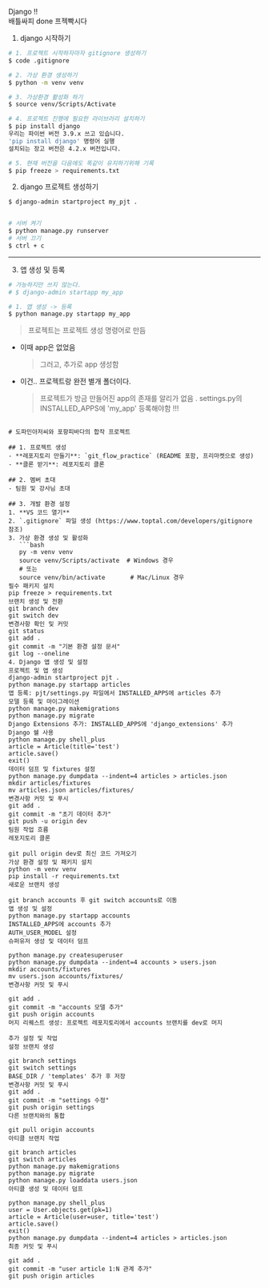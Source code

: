 Django !!  
배틀싸피 done 
프젝빡시다 

1. django 시작하기

```bash
# 1. 프로젝트 시작하자마자 gitignore 생성하기
$ code .gitignore

# 2. 가상 환경 생성하기
$ python -m venv venv

# 3. 가상환경 활성화 하기
$ source venv/Scripts/Activate

# 4. 프로젝트 진행에 필요한 라이브러리 설치하기
$ pip install django
우리는 파이썬 버전 3.9.x 쓰고 있습니다.
'pip install django' 명령어 실행
설치되는 장고 버전은 4.2.x 버전입니다.

# 5. 현재 버전을 다음에도 똑같이 유지하기위해 기록
$ pip freeze > requirements.txt

```

2. django 프로젝트 생성하기

```bash
$ django-admin startproject my_pjt .


# 서버 켜기
$ python manage.py runserver
# 서버 끄기
$ ctrl + c
```

---

3. 앱 생성 및 등록

```bash
# 가능하지만 쓰지 않는다.
# $ django-admin startapp my_app

# 1. 앱 생성 -> 등록
$ python manage.py startapp my_app


```



> 프로젝트는 프로젝트 생성 명령어로 만듬

- 이때 app은 없었음
  > 그러고, 추가로 app 생성함
- 이건.. 프로젝트랑 완전 별개 폴더이다.
  > 프로젝트가 방금 만들어진 app의 존재를 알리가 없음 .
  > settings.py의 INSTALLED_APPS에 'my_app' 등록해야함 !!!
  >
  > 
```

# 도파민아저씨와 포항피바다의 합작 프로젝트

## 1. 프로젝트 생성
- **레포지토리 만들기**: `git_flow_practice` (README 포함, 프리마켓으로 생성)
- **클론 받기**: 레포지토리 클론

## 2. 멤버 초대
- 팀원 및 강사님 초대

## 3. 개발 환경 설정
1. **VS 코드 열기**
2. `.gitignore` 파일 생성 (https://www.toptal.com/developers/gitignore 참조)
3. 가상 환경 생성 및 활성화
   ```bash
   py -m venv venv
   source venv/Scripts/activate  # Windows 경우
   # 또는
   source venv/bin/activate       # Mac/Linux 경우
필수 패키지 설치
pip freeze > requirements.txt
브랜치 생성 및 전환
git branch dev
git switch dev
변경사항 확인 및 커밋
git status
git add .
git commit -m "기본 환경 설정 문서"
git log --oneline
4. Django 앱 생성 및 설정
프로젝트 및 앱 생성
django-admin startproject pjt .
python manage.py startapp articles
앱 등록: pjt/settings.py 파일에서 INSTALLED_APPS에 articles 추가
모델 등록 및 마이그레이션
python manage.py makemigrations
python manage.py migrate
Django Extensions 추가: INSTALLED_APPS에 'django_extensions' 추가
Django 쉘 사용
python manage.py shell_plus
article = Article(title='test')
article.save()
exit()
데이터 덤프 및 fixtures 설정
python manage.py dumpdata --indent=4 articles > articles.json
mkdir articles/fixtures
mv articles.json articles/fixtures/
변경사항 커밋 및 푸시
git add .
git commit -m "초기 데이터 추가"
git push -u origin dev
팀원 작업 흐름
레포지토리 클론

git pull origin dev로 최신 코드 가져오기
가상 환경 설정 및 패키지 설치
python -m venv venv
pip install -r requirements.txt
새로운 브랜치 생성

git branch accounts 후 git switch accounts로 이동
앱 생성 및 설정
python manage.py startapp accounts
INSTALLED_APPS에 accounts 추가
AUTH_USER_MODEL 설정
슈퍼유저 생성 및 데이터 덤프

python manage.py createsuperuser
python manage.py dumpdata --indent=4 accounts > users.json
mkdir accounts/fixtures
mv users.json accounts/fixtures/
변경사항 커밋 및 푸시

git add .
git commit -m "accounts 모델 추가"
git push origin accounts
머지 리퀘스트 생성: 프로젝트 레포지토리에서 accounts 브랜치를 dev로 머지

추가 설정 및 작업
설정 브랜치 생성

git branch settings
git switch settings
BASE_DIR / 'templates' 추가 후 저장
변경사항 커밋 및 푸시
git add .
git commit -m "settings 수정"
git push origin settings
다른 브랜치와의 통합

git pull origin accounts
아티클 브랜치 작업

git branch articles
git switch articles
python manage.py makemigrations
python manage.py migrate
python manage.py loaddata users.json
아티클 생성 및 데이터 덤프

python manage.py shell_plus
user = User.objects.get(pk=1)
article = Article(user=user, title='test')
article.save()
exit()
python manage.py dumpdata --indent=4 articles > articles.json
최종 커밋 및 푸시

git add .
git commit -m "user article 1:N 관계 추가"
git push origin articles
